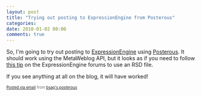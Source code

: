 ```yaml
---
layout: post
title: "Trying out posting to ExpressionEngine from Posterous"
categories:
date: 2010-01-02 00:00
comments: true
---
```


<p>So, I'm going to try out posting to <a href="http://expressionengine.com/">ExpressionEngine</a> using <a href="http://posterous.com/">Posterous</a>. It should work using the MetaWeblog API, but it looks as if you need to follow <a href="http://expressionengine.com/forums/viewthread/119625/#686446">this tip</a> on the ExpressionEngine forums to use an RSD file.<p />

<p>If you see anything at all on the blog, it will have worked!</p>

<p style="font-size: 10px; color: #666;">  <a href="http://posterous.com">Posted via email</a> from <a href="http://bsag.posterous.com/trying-out-posting-to-expressionengine-from-p">bsag's posterous</a>  </p>


